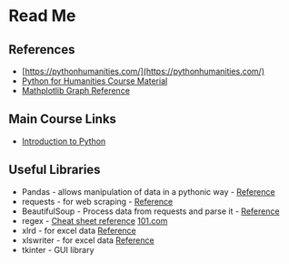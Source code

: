 # Read Me

## References
- [https://pythonhumanities.com/](https://pythonhumanities.com/)
- [Python for Humanities Course Material](http://python-textbook.pythonhumanities.com/01_intro/01_01-04_coding_basics.html)
- [Mathplotlib Graph Reference](https://matplotlib.org/3.4.3/gallery/images_contours_and_fields/image_annotated_heatmap.html#sphx-glr-gallery-images-contours-and-fields-image-annotated-heatmap-py)

## Main Course Links
- [Introduction to Python](https://www.youtube.com/watch?v=KSOX_4tTSQk)



## Useful Libraries

- Pandas - allows manipulation of data in a pythonic way - [Reference](https://pandas.pydata.org/)
- requests - for web scraping - [Reference](https://pypi.org/project/requests/)
- BeautifulSoup - Process data from requests and parse it - [Reference](https://www.crummy.com/software/BeautifulSoup/bs4/doc/)
- regex - [Cheat sheet reference](https://www.rexegg.com/regex-quickstart.html) [101.com](https://regex101.com/)
- xlrd - for excel data [Reference](https://xlrd.readthedocs.io/en/latest/)
- xlswriter - for excel data [Reference](https://xlsxwriter.readthedocs.io/)
- tkinter - GUI library
